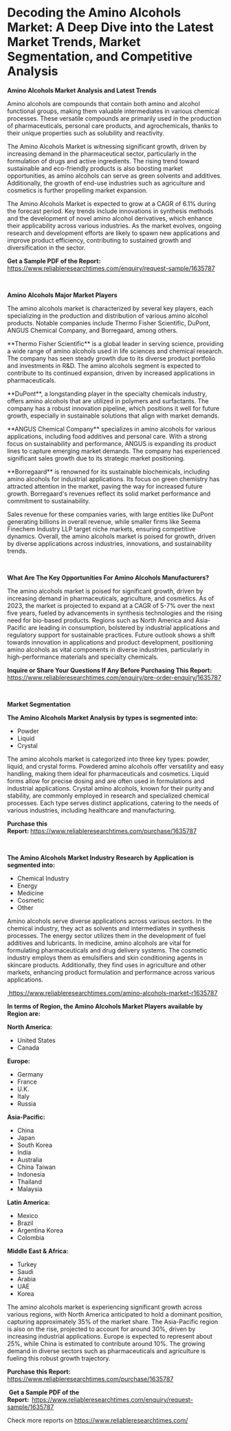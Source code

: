 <p><h1>Decoding the Amino Alcohols Market: A Deep Dive into the Latest Market Trends, Market Segmentation, and Competitive Analysis</h1></p><p><strong>Amino Alcohols Market Analysis and Latest Trends</strong></p>
<p><p>Amino alcohols are compounds that contain both amino and alcohol functional groups, making them valuable intermediates in various chemical processes. These versatile compounds are primarily used in the production of pharmaceuticals, personal care products, and agrochemicals, thanks to their unique properties such as solubility and reactivity.</p><p>The Amino Alcohols Market is witnessing significant growth, driven by increasing demand in the pharmaceutical sector, particularly in the formulation of drugs and active ingredients. The rising trend toward sustainable and eco-friendly products is also boosting market opportunities, as amino alcohols can serve as green solvents and additives. Additionally, the growth of end-use industries such as agriculture and cosmetics is further propelling market expansion.</p><p>The Amino Alcohols Market is expected to grow at a CAGR of 6.1% during the forecast period. Key trends include innovations in synthesis methods and the development of novel amino alcohol derivatives, which enhance their applicability across various industries. As the market evolves, ongoing research and development efforts are likely to spawn new applications and improve product efficiency, contributing to sustained growth and diversification in the sector.</p></p>
<p><strong>Get a Sample PDF of the Report:&nbsp;</strong> <a href="https://www.reliableresearchtimes.com/enquiry/request-sample/1635787?utm_campaign=3326&utm_medium=2&utm_source=Github&utm_content=ia&utm_term=31032025&utm_id=amino-alcohols">https://www.reliableresearchtimes.com/enquiry/request-sample/1635787</a></p>
<p>&nbsp;</p>
<p><strong>Amino Alcohols Major Market Players</strong></p>
<p><p>The amino alcohols market is characterized by several key players, each specializing in the production and distribution of various amino alcohol products. Notable companies include Thermo Fisher Scientific, DuPont, ANGUS Chemical Company, and Borregaard, among others.</p><p>**Thermo Fisher Scientific** is a global leader in serving science, providing a wide range of amino alcohols used in life sciences and chemical research. The company has seen steady growth due to its diverse product portfolio and investments in R&D. The amino alcohols segment is expected to contribute to its continued expansion, driven by increased applications in pharmaceuticals.</p><p>**DuPont**, a longstanding player in the specialty chemicals industry, offers amino alcohols that are utilized in polymers and surfactants. The company has a robust innovation pipeline, which positions it well for future growth, especially in sustainable solutions that align with market demands.</p><p>**ANGUS Chemical Company** specializes in amino alcohols for various applications, including food additives and personal care. With a strong focus on sustainability and performance, ANGUS is expanding its product lines to capture emerging market demands. The company has experienced significant sales growth due to its strategic market positioning.</p><p>**Borregaard** is renowned for its sustainable biochemicals, including amino alcohols for industrial applications. Its focus on green chemistry has attracted attention in the market, paving the way for increased future growth. Borregaard's revenues reflect its solid market performance and commitment to sustainability.</p><p>Sales revenue for these companies varies, with large entities like DuPont generating billions in overall revenue, while smaller firms like Seema Finechem Industry LLP target niche markets, ensuring competitive dynamics. Overall, the amino alcohols market is poised for growth, driven by diverse applications across industries, innovations, and sustainability trends.</p></p>
<p>&nbsp;</p>
<p><strong>What Are The Key Opportunities For Amino Alcohols Manufacturers?</strong></p>
<p><p>The amino alcohols market is poised for significant growth, driven by increasing demand in pharmaceuticals, agriculture, and cosmetics. As of 2023, the market is projected to expand at a CAGR of 5-7% over the next five years, fueled by advancements in synthesis technologies and the rising need for bio-based products. Regions such as North America and Asia-Pacific are leading in consumption, bolstered by industrial applications and regulatory support for sustainable practices. Future outlook shows a shift towards innovation in applications and product development, positioning amino alcohols as vital components in diverse industries, particularly in high-performance materials and specialty chemicals.</p></p>
<p><strong>Inquire or Share Your Questions If Any Before Purchasing This Report:</strong> <a href="https://www.reliableresearchtimes.com/enquiry/pre-order-enquiry/1635787?utm_campaign=3326&utm_medium=2&utm_source=Github&utm_content=ia&utm_term=31032025&utm_id=amino-alcohols">https://www.reliableresearchtimes.com/enquiry/pre-order-enquiry/1635787</a></p>
<p>&nbsp;</p>
<p><strong>Market Segmentation</strong></p>
<p><strong>The Amino Alcohols Market Analysis by types is segmented into:</strong></p>
<p><ul><li>Powder</li><li>Liquid</li><li>Crystal</li></ul></p>
<p><p>The amino alcohols market is categorized into three key types: powder, liquid, and crystal forms. Powdered amino alcohols offer versatility and easy handling, making them ideal for pharmaceuticals and cosmetics. Liquid forms allow for precise dosing and are often used in formulations and industrial applications. Crystal amino alcohols, known for their purity and stability, are commonly employed in research and specialized chemical processes. Each type serves distinct applications, catering to the needs of various industries, including healthcare and manufacturing.</p></p>
<p><strong>Purchase this Report:&nbsp;</strong><a href="https://www.reliableresearchtimes.com/purchase/1635787?utm_campaign=3326&utm_medium=2&utm_source=Github&utm_content=ia&utm_term=31032025&utm_id=amino-alcohols">https://www.reliableresearchtimes.com/purchase/1635787</a></p>
<p>&nbsp;</p>
<p><strong>The Amino Alcohols Market Industry Research by Application is segmented into:</strong></p>
<p><ul><li>Chemical Industry</li><li>Energy</li><li>Medicine</li><li>Cosmetic</li><li>Other</li></ul></p>
<p><p>Amino alcohols serve diverse applications across various sectors. In the chemical industry, they act as solvents and intermediates in synthesis processes. The energy sector utilizes them in the development of fuel additives and lubricants. In medicine, amino alcohols are vital for formulating pharmaceuticals and drug delivery systems. The cosmetic industry employs them as emulsifiers and skin conditioning agents in skincare products. Additionally, they find uses in agriculture and other markets, enhancing product formulation and performance across various applications.</p></p>
<p><a href="https://www.reliableresearchtimes.com/amino-alcohols-market-r1635787?utm_campaign=3326&utm_medium=2&utm_source=Github&utm_content=ia&utm_term=31032025&utm_id=amino-alcohols">&nbsp;https://www.reliableresearchtimes.com/amino-alcohols-market-r1635787</a></p>
<p><strong>In terms of Region, the Amino Alcohols Market Players available by Region are:</strong></p>
<p>
    <p> <strong> North America: </strong>
        <ul>
            <li>United States</li>
            <li>Canada</li>
        </ul>
        </p> 
    <p> <strong> Europe: </strong>
        <ul>
            <li>Germany</li>
            <li>France</li>
            <li>U.K.</li>
            <li>Italy</li>
            <li>Russia</li>
        </ul>
        </p> 
    <p> <strong> Asia-Pacific: </strong>
        <ul>
            <li>China</li>
            <li>Japan</li>
            <li>South Korea</li>
            <li>India</li>
            <li>Australia</li>
            <li>China Taiwan</li>
            <li>Indonesia</li>
            <li>Thailand</li>
            <li>Malaysia</li>
        </ul>
        </p> 
    <p> <strong> Latin America: </strong>
        <ul>
            <li>Mexico</li>
            <li>Brazil</li>
            <li>Argentina Korea</li>
            <li>Colombia</li>
        </ul>
        </p> 
    <p> <strong> Middle East & Africa: </strong>
        <ul>
            <li>Turkey</li>
            <li>Saudi</li>
            <li>Arabia</li>
            <li>UAE</li>
            <li>Korea</li>
        </ul>
    </p>
    </p>
<p><p>The amino alcohols market is experiencing significant growth across various regions, with North America anticipated to hold a dominant position, capturing approximately 35% of the market share. The Asia-Pacific region is also on the rise, projected to account for around 30%, driven by increasing industrial applications. Europe is expected to represent about 25%, while China is estimated to contribute around 10%. The growing demand in diverse sectors such as pharmaceuticals and agriculture is fueling this robust growth trajectory.</p></p>
<p><strong>Purchase this Report: </strong><a href="https://www.reliableresearchtimes.com/purchase/1635787?utm_campaign=3326&utm_medium=2&utm_source=Github&utm_content=ia&utm_term=31032025&utm_id=amino-alcohols">https://www.reliableresearchtimes.com/purchase/1635787</a></p>
<p>&nbsp;<strong>Get a Sample PDF of the Report:&nbsp;&nbsp;</strong><a href="https://www.reliableresearchtimes.com/enquiry/request-sample/1635787?utm_campaign=3326&utm_medium=2&utm_source=Github&utm_content=ia&utm_term=31032025&utm_id=amino-alcohols">https://www.reliableresearchtimes.com/enquiry/request-sample/1635787</a></p>
<p><strong></strong></p>
<p>Check more reports on <a href="https://www.reliableresearchtimes.com/?utm_campaign=3326&utm_medium=2&utm_source=Github&utm_content=ia&utm_term=31032025&utm_id=amino-alcohols">https://www.reliableresearchtimes.com/</a></p>